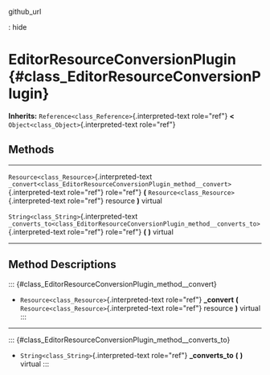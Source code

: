 github\_url

:   hide

EditorResourceConversionPlugin {#class_EditorResourceConversionPlugin}
==============================

**Inherits:** `Reference<class_Reference>`{.interpreted-text role="ref"}
**\<** `Object<class_Object>`{.interpreted-text role="ref"}

Methods
-------

  ---------------------------------------------- --------------------------------------------------------------------------------------------
  `Resource<class_Resource>`{.interpreted-text   `_convert<class_EditorResourceConversionPlugin_method__convert>`{.interpreted-text
  role="ref"}                                    role="ref"} **(** `Resource<class_Resource>`{.interpreted-text role="ref"} resource **)**
                                                 virtual

  `String<class_String>`{.interpreted-text       `_converts_to<class_EditorResourceConversionPlugin_method__converts_to>`{.interpreted-text
  role="ref"}                                    role="ref"} **(** **)** virtual
  ---------------------------------------------- --------------------------------------------------------------------------------------------

Method Descriptions
-------------------

::: {#class_EditorResourceConversionPlugin_method__convert}
-   `Resource<class_Resource>`{.interpreted-text role="ref"}
    **\_convert** **(** `Resource<class_Resource>`{.interpreted-text
    role="ref"} resource **)** virtual
:::

------------------------------------------------------------------------

::: {#class_EditorResourceConversionPlugin_method__converts_to}
-   `String<class_String>`{.interpreted-text role="ref"}
    **\_converts\_to** **(** **)** virtual
:::
